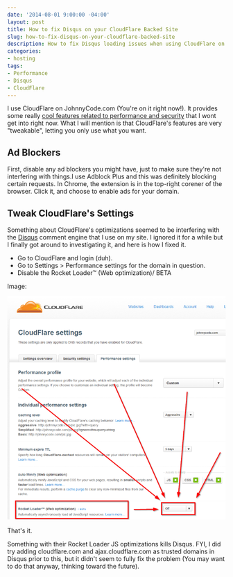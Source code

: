 ```yaml
---
date: '2014-08-01 9:00:00 -04:00'
layout: post
title: How to fix Disqus on your CloudFlare Backed Site
slug: how-to-fix-disqus-on-your-cloudflare-backed-site
description: How to fix Disqus loading issues when using CloudFlare on your site.
categories:
- hosting
tags:
- Performance
- Disqus
- CloudFlare
---
```


I use CloudFlare on JohnnyCode.com (You're on it right now!).  It provides some really [cool features related to performance and security](https://www.cloudflare.com/overview "An Overview of CloudFlare") that I wont get into right now.  What I will mention is that CloudFlare's features are very "tweakable", letting you only use what you want.


## Ad Blockers

First, disable any ad blockers you might have, just to make sure they're not interfering with things.I use Adblock Plus and this was definitely blocking certain requests.  In Chrome, the extension is in the top-right corener of the browser.  Click it, and choose to enable ads for your domain.


## Tweak CloudFlare's Settings

Something about CloudFlare's optimizations seemed to be interfering with the [Disqus](https://disqus.com/) comment engine that I use on my site.  I ignored it for a while but I finally got around to investigating it, and here is how I fixed it.

- Go to CloudFlare and login (duh).
- Go to Settings > Performance settings for the domain in question.
- Disable the Rocket Loader™ (Web optimization)/ BETA

Image:

![CloudFlare Performance Settings Page](assets/images/2014-08-01-how-to-fix-disqus-on-your-cloudflare-backed-site/cloudflare-performance-settings.png)

That's it.

Something with their Rocket Loader JS optimizations kills Disqus.  FYI, I did try adding cloudflare.com and ajax.cloudflare.com as trusted domains in Disqus prior to this, but it didn't seem to fully fix the problem (You may want to do that anyway, thinking toward the future).
